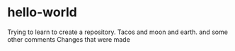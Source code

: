 # hello-world
Trying to learn to create a repository. 
Tacos and moon and earth. and some other comments
Changes that were made
